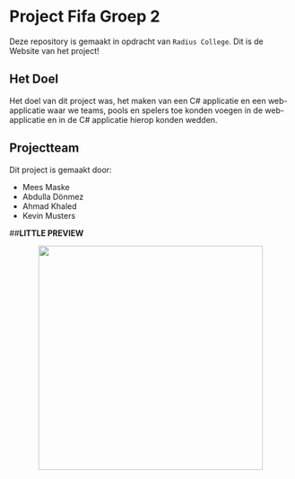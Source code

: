 # Project Fifa Groep 2

Deze repository is gemaakt in opdracht van `Radius College`. Dit is de Website van het project!

## Het Doel

Het doel van dit project was, het maken van een C# applicatie en een web-applicatie waar we
teams, pools en spelers toe konden voegen in de web-applicatie en in de C# applicatie hierop konden wedden.

## Projectteam

Dit project is gemaakt door:
- Mees Maske
- Abdulla Dönmez
- Ahmad Khaled
- Kevin Musters

##**LITTLE PREVIEW**
<div align="center">
    <img src="https://prnt.sc/jp7waf" width="400px"</img> 
</div>